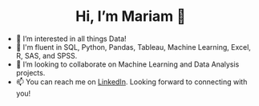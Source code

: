 <h1 style="text-align:center;"> Hi, I’m Mariam 👋</h1>
<ul>
  <li> 👀 I’m interested in all things Data!</li>
  <li> 🌱 I'm fluent in SQL, Python, Pandas, Tableau, Machine Learning, Excel, R, SAS, and SPSS.</li>
  <li> 🤝 I’m looking to collaborate on Machine Learning and Data Analysis projects.</li>
  <li> 📫 You can reach me on <a href="https://www.linkedin.com/in/mariam-naqvi/">LinkedIn</a>. Looking forward to connecting with you!</li>
</ul>

<!---
mariamnaqvi/mariamnaqvi is a ✨ special ✨ repository because its `README.md` (this file) appears on your GitHub profile.
You can click the Preview link to take a look at your changes.
--->
